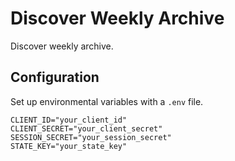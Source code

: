 # Discover Weekly Archive

Discover weekly archive.

## Configuration

Set up environmental variables with a `.env` file.

```env
CLIENT_ID="your_client_id"
CLIENT_SECRET="your_client_secret"
SESSION_SECRET="your_session_secret"
STATE_KEY="your_state_key"
```
